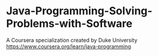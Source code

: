 # Java-Programming-Solving-Problems-with-Software
 A Coursera specialization created by Duke University
 https://www.coursera.org/learn/java-programming
